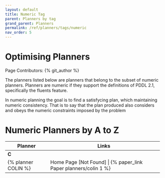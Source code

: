 ```yaml
---
layout: default
title: Numeric Tag
parent: Planners by tag
grand_parent: Planners
permalink: /ref/planners/tags/numeric
nav_order: 5
---
```

# Optimising Planners

Page Contributors: {% git_author %}

The planners listed below are planners that belong to the subset of numeric planners. Planners are numeric if they support the definitions of PDDL 2.1, specifically the fluents feature.

In numeric planning the goal is to find a satisfycing plan, which maintaining numeric consistency. That is to say that the plan produced also considers and obeys the numeric constraints imposed by the problem

# Numeric Planners by A to Z

| Planner | Links |
|---------|-------|
| **C**   |       |
| {% planner COLIN %} | Home Page [Not Found] \| {% paper_link Paper planners/colin 1 %} |